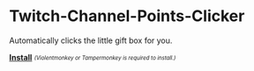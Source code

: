 # Twitch-Channel-Points-Clicker

Automatically clicks the little gift box for you.

**[Install](https://raw.githubusercontent.com/MrBurrBurr/Twitch-Channel-Points-Clicker/master/code.user.js)**
<sub><sup>*(Violentmonkey or Tampermonkey is required to install.)*</sup></sub>
